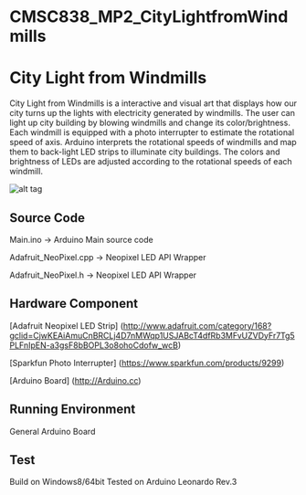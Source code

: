 # CMSC838_MP2_CityLightfromWindmills
City Light from Windmills
=====
City Light from Windmills is a interactive and visual art that displays how our city turns up the lights with electricity generated by windmills. The user can light up city building by blowing windmills and change its color/brightness. Each windmill is equipped with a photo interrupter to estimate the rotational speed of axis. Arduino interprets the rotational speeds of windmills and map them to back-light LED strips to illuminate city buildings. The colors and brightness of LEDs are adjusted according to the rotational speeds of each windmill.

![alt tag](https://raw.githubusercontent.com/ppp9494/CMSC838_MP2_CityLightfromWindmills/master/parts_desc.png)

Source Code
-----
  Main.ino  -> Arduino Main source code
  
  Adafruit_NeoPixel.cpp -> Neopixel LED API Wrapper
  
  Adafruit_NeoPixel.h -> Neopixel LED API Wrapper

Hardware Component
-----
  [Adafruit Neopixel LED Strip] (http://www.adafruit.com/category/168?gclid=CjwKEAiAmuCnBRCLj4D7nMWqp1USJABcT4dfRb3MFvUZVDyFr7Tg5PLFnIpEN-a3gsF8bBOPL3o8ohoCdofw_wcB)
  
  [Sparkfun Photo Interrupter] (https://www.sparkfun.com/products/9299)
  
  [Arduino Board] (http://Arduino.cc)


Running Environment
-----
  General Arduino Board
  
Test
-----
  Build on Windows8/64bit
  Tested on Arduino Leonardo Rev.3
  

  
  



